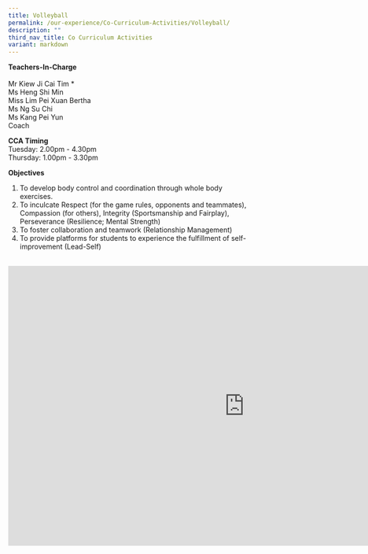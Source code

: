 ```yaml
---
title: Volleyball
permalink: /our-experience/Co-Curriculum-Activities/Volleyball/
description: ""
third_nav_title: Co Curriculum Activities
variant: markdown
---
```

**Teachers-In-Charge**  <br>  
Mr Kiew Ji Cai Tim *<br>
Ms Heng Shi Min<br>
Miss Lim Pei Xuan Bertha<br>
Ms Ng Su Chi <br>
Ms Kang Pei Yun<br>
Coach

**CCA Timing**<br>
Tuesday: 2.00pm - 4.30pm<br>
Thursday: 1.00pm - 3.30pm

**Objectives**
1. To develop body control and coordination through whole body exercises.
2. To inculcate Respect (for the game rules, opponents and teammates), Compassion (for others), Integrity (Sportsmanship and Fairplay), Perseverance (Resilience; Mental Strength)
3. To foster collaboration and teamwork (Relationship Management)
4. To provide platforms for students to experience the fulfillment of self-improvement (Lead-Self)<br><br>


<iframe allowfullscreen="true" height="569" width="960" frameborder="0" src="https://docs.google.com/presentation/d/e/2PACX-1vQ0_MDd093zl33EgyZRAcUVLwH9iI2CrMHyHESHSmSN1NuIka8Uuj157LrQbipIM9gbBgpSW1tyKWHu/embed?start=true&amp;loop=true&amp;delayms=5000"></iframe>